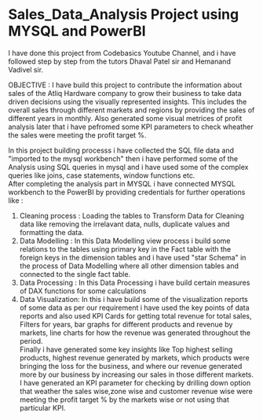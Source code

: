 # Sales_Data_Analysis Project using MYSQL and PowerBI

I have done this project from Codebasics Youtube Channel, and i have followed step by step from the tutors Dhaval Patel sir and Hemanand Vadivel sir.                 
                                                                                                                                                                     
OBJECTIVE : I have build this project to contribute the information about sales of the Atliq Hardware company to grow their business to take data driven decisions using the visually represented insights. This includes the overall sales through different markets and regions by providing the sales of different years in monthly. Also generated some visual metrices of profit analysis later that i have pefromed some KPI parameters to check wheather the sales were meeting the profit target %.         

In this project building processs i have collected the SQL file data and "imported to the mysql workbench" then i have performed some of the Analysis using SQL queries in mysql and i have used some of the complex queries like joins, case statements, window functions etc.                                                               
After completing the analysis part in MYSQL i have connected MYSQL workbench to the PowerBI by providing credentials for further operations like :                                             
1. Cleaning process  : Loading the tables to Transform Data for Cleaning data like removing the irrelavant data, nulls, duplicate values and formatting the data.     
2. Data Modelling    : In this Data Modelling view process i build some relations to the tables using primary key in the Fact table with the foreign keys in the                             dimension tables and i have used "star Schema" in the process of Data Modelling where all other dimension tables and connected to the single                         fact table.
3. Data Processing   : In this Data Processing i have build certain measures of DAX functions for some calculations
4. Data Visualization: In this i have build some of the visualization reports of some data as per our requirement i have used the key points of data reports and also                        used KPI Cards for getting total revenue for total sales, Filters for years, bar graphs for different products and  revenue by markets, line                          charts for how the revenue was generated throughout the period.                                                                           
Finally i have generated some key insights like Top highest selling products, highest revenue generated by markets, which products were bringing the loss for the business, and where our revenue generated more by our business by increasing our sales in those different markets.                                                                       
I have generated an KPI parameter for checking by drilling down option that weather the sales wise,zone wise and customer revenue wise were meeting the profit target % by the markets wise or not using that particular KPI.
